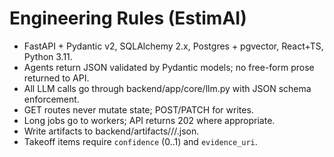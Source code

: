 # Engineering Rules (EstimAI)
- FastAPI + Pydantic v2, SQLAlchemy 2.x, Postgres + pgvector, React+TS, Python 3.11.
- Agents return JSON validated by Pydantic models; no free-form prose returned to API.
- All LLM calls go through backend/app/core/llm.py with JSON schema enforcement.
- GET routes never mutate state; POST/PATCH for writes.
- Long jobs go to workers; API returns 202 where appropriate.
- Write artifacts to backend/artifacts/<project>/<agent>/<ts>.json.
- Takeoff items require `confidence` (0..1) and `evidence_uri`.
